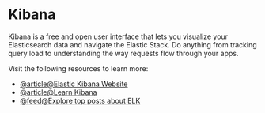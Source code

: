 # Kibana

Kibana is a free and open user interface that lets you visualize your Elasticsearch data and navigate the Elastic Stack. Do anything from tracking query load to understanding the way requests flow through your apps.

Visit the following resources to learn more:

- [@article@Elastic Kibana Website](https://www.elastic.co/kibana/)
- [@article@Learn Kibana](https://www.elastic.co/training/free)
- [@feed@Explore top posts about ELK](https://app.daily.dev/tags/elk?ref=roadmapsh)
